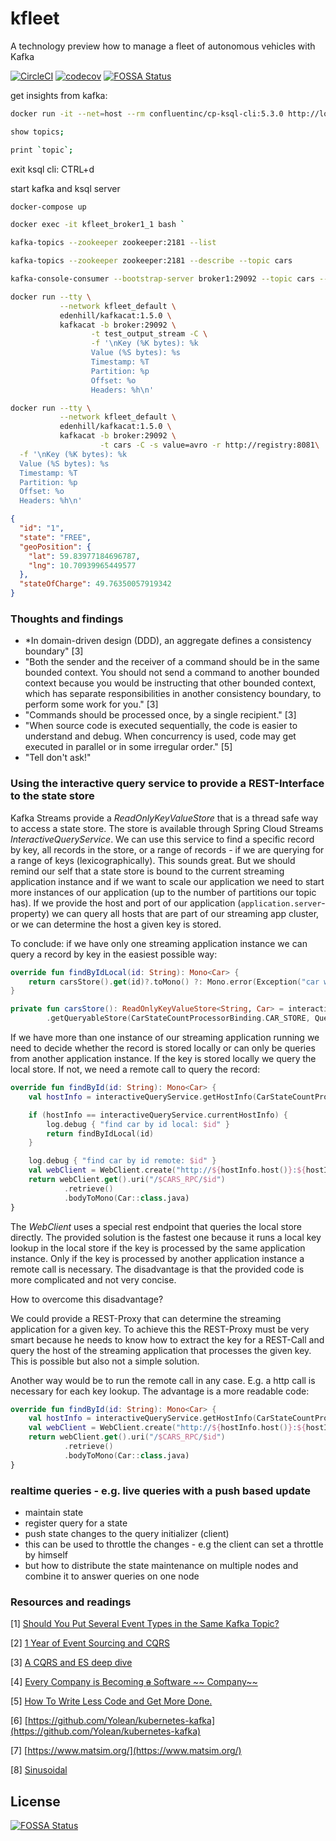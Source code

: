 # kfleet

A technology preview how to manage a fleet of autonomous vehicles with Kafka

[![CircleCI](https://circleci.com/gh/mseemann/kfleet/tree/master.svg?style=shield)](https://circleci.com/gh/mseemann/kfleet/tree/master)
[![codecov](https://codecov.io/gh/mseemann/kfleet/branch/master/graph/badge.svg)](https://codecov.io/gh/mseemann/kfleet)
[![FOSSA Status](https://app.fossa.com/api/projects/custom%2B14687%2Fgit%40github.com%3Amseemann%2Fkfleet.git.svg?type=shield)](https://app.fossa.com/projects/custom%2B14687%2Fgit%40github.com%3Amseemann%2Fkfleet.git?ref=badge_shield)

get insights from kafka:

``` bash
docker run -it --net=host --rm confluentinc/cp-ksql-cli:5.3.0 http://localhost:8088

show topics;

print `topic`;
```

exit ksql cli: CTRL+d

start kafka and ksql server

``` bash
docker-compose up
```

``` bash
docker exec -it kfleet_broker1_1 bash `

kafka-topics --zookeeper zookeeper:2181 --list

kafka-topics --zookeeper zookeeper:2181 --describe --topic cars

kafka-console-consumer --bootstrap-server broker1:29092 --topic cars --from-beginning --property print.key=true
```

``` bash
docker run --tty \
           --network kfleet_default \
           edenhill/kafkacat:1.5.0 \ 
           kafkacat -b broker:29092 \
                  -t test_output_stream -C \
                  -f '\nKey (%K bytes): %k
                  Value (%S bytes): %s
                  Timestamp: %T
                  Partition: %p
                  Offset: %o
                  Headers: %h\n'
```

``` bash
docker run --tty \
           --network kfleet_default \
           edenhill/kafkacat:1.5.0 \
           kafkacat -b broker:29092 \
                    -t cars -C -s value=avro -r http://registry:8081\
  -f '\nKey (%K bytes): %k
  Value (%S bytes): %s
  Timestamp: %T
  Partition: %p
  Offset: %o
  Headers: %h\n'
```

```json
{
  "id": "1",
  "state": "FREE",
  "geoPosition": {
    "lat": 59.83977184696787,
    "lng": 10.70939965449577
  },
  "stateOfCharge": 49.76350057919342
}
```

### Thoughts and findings

- *In domain-driven design (DDD), an aggregate defines a consistency boundary" [3]
- "Both the sender and the receiver of a command should be in the same bounded context. You should not send a command to
  another bounded context because you would be instructing that other bounded context, which has separate
  responsibilities in another consistency boundary, to perform some work for you." [3]
- "Commands should be processed once, by a single recipient." [3]
- "When source code is executed sequentially, the code is easier to understand and debug. When concurrency is used, code
  may get executed in parallel or in some irregular order." [5]
- "Tell don't ask!"

### Using the interactive query service to provide a REST-Interface to the state store

Kafka Streams provide a _ReadOnlyKeyValueStore_ that is a thread safe way to access a state store. The store is
available through Spring Cloud Streams _InteractiveQueryService_. We can use this service to find a specific record by
key, all records in the store, or a range of records - if we are querying for a range of keys (lexicographically). This
sounds great. But we should remind our self that a state store is bound to the current streaming application instance
and if we want to scale our application we need to start more instances of our application (up to the number of
partitions our topic has). If we provide the host and port of our application (`application.server`-property) we can
query all hosts that are part of our streaming app cluster, or we can determine the host a given key is stored.

To conclude: if we have only one streaming application instance we can query a record by key in the easiest possible
way:

``` kotlin
override fun findByIdLocal(id: String): Mono<Car> {
    return carsStore().get(id)?.toMono() ?: Mono.error(Exception("car with id: $id not found"))
}

private fun carsStore(): ReadOnlyKeyValueStore<String, Car> = interactiveQueryService
        .getQueryableStore(CarStateCountProcessorBinding.CAR_STORE, QueryableStoreTypes.keyValueStore<String, Car>())

```

If we have more than one instance of our streaming application running we need to decide whether the record is stored
locally or can only be queries from another application instance. If the key is stored locally we query the local store.
If not, we need a remote call to query the record:

``` kotlin
override fun findById(id: String): Mono<Car> {
    val hostInfo = interactiveQueryService.getHostInfo(CarStateCountProcessorBinding.CAR_STORE, id, StringSerializer())

    if (hostInfo == interactiveQueryService.currentHostInfo) {
        log.debug { "find car by id local: $id" }
        return findByIdLocal(id)
    }

    log.debug { "find car by id remote: $id" }
    val webClient = WebClient.create("http://${hostInfo.host()}:${hostInfo.port()}")
    return webClient.get().uri("/$CARS_RPC/$id")
            .retrieve()
            .bodyToMono(Car::class.java)
}
```

The _WebClient_ uses a special rest endpoint that queries the local store directly. The provided solution is the fastest
one because it runs a local key lookup in the local store if the key is processed by the same application instance. Only
if the key is processed by another application instance a remote call is necessary. The disadvantage is that the
provided code is more complicated and not very concise.

How to overcome this disadvantage?

We could provide a REST-Proxy that can determine the streaming application for a given key. To achieve this the
REST-Proxy must be very smart because he needs to know how to extract the key for a REST-Call and query the host of the
streaming application that processes the given key. This is possible but also not a simple solution.

Another way would be to run the remote call in any case. E.g. a http call is necessary for each key lookup. The
advantage is a more readable code:

``` kotlin
override fun findById(id: String): Mono<Car> {
    val hostInfo = interactiveQueryService.getHostInfo(CarStateCountProcessorBinding.CAR_STORE, id, StringSerializer())
    val webClient = WebClient.create("http://${hostInfo.host()}:${hostInfo.port()}")
    return webClient.get().uri("/$CARS_RPC/$id")
            .retrieve()
            .bodyToMono(Car::class.java)
}
```

### realtime queries - e.g. live queries with a push based update

- maintain state
- register query for a state
- push state changes to the query initializer (client)
- this can be used to throttle the changes - e.g the client can set a throttle by himself
- but how to distribute the state maintenance on multiple nodes and combine it to answer queries on one node

### Resources and readings

[1] [Should You Put Several Event Types in the Same Kafka Topic?](https://www.confluent.io/blog/put-several-event-types-kafka-topic/)

[2] [1 Year of Event Sourcing and CQRS](https://medium.com/hackernoon/1-year-of-event-sourcing-and-cqrs-fb9033ccd1c6)

[3] [A CQRS and ES deep dive](https://docs.microsoft.com/en-us/previous-versions/msp-n-p/jj591577(v=pandp.10)?redirectedfrom=MSDN)

[4] [Every Company is Becoming ~~a~~ Software ~~
Company~~](https://www.confluent.io/blog/every-company-is-becoming-software)

[5] [How To Write Less Code and Get More Done.](https://medium.com/@rsrajan1/how-to-write-less-code-and-get-more-done-40006282817d)

[6] [https://github.com/Yolean/kubernetes-kafka](https://github.com/Yolean/kubernetes-kafka)

[7] [https://www.matsim.org/](https://www.matsim.org/)

[8] [Sinusoidal](https://github.com/geotools/geotools/blob/master/modules/library/referencing/src/main/java/org/geotools/referencing/operation/projection/Sinusoidal.java)

## License

[![FOSSA Status](https://app.fossa.com/api/projects/custom%2B14687%2Fgit%40github.com%3Amseemann%2Fkfleet.git.svg?type=large)](https://app.fossa.com/projects/custom%2B14687%2Fgit%40github.com%3Amseemann%2Fkfleet.git?ref=badge_large)
